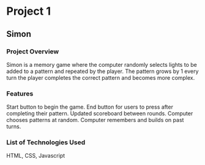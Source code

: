 # Project 1

## Simon

### Project Overview

Simon is a memory game where the computer randomly selects lights to be added to a pattern and repeated by the player. The pattern grows by 1 every turn the player completes the correct pattern and becomes more complex.

### Features

Start button to begin the game.
End button for users to press after completing their pattern.
Updated scoreboard between rounds.
Computer chooses patterns at random.
Computer remembers and builds on past turns.

### List of Technologies Used

HTML, CSS, Javascript

